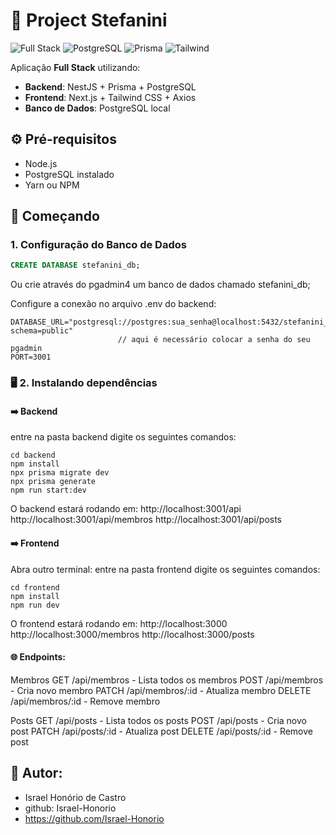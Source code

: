 # 🚀 Project Stefanini

![Full Stack](https://img.shields.io/badge/Full%20Stack-Next.js%20%2B%20NestJS-blue)
![PostgreSQL](https://img.shields.io/badge/Database-PostgreSQL-informational)
![Prisma](https://img.shields.io/badge/ORM-Prisma-2D3748)
![Tailwind](https://img.shields.io/badge/CSS-Tailwind-06B6D4)

Aplicação **Full Stack** utilizando:

- **Backend**: NestJS + Prisma + PostgreSQL  
- **Frontend**: Next.js + Tailwind CSS + Axios  
- **Banco de Dados**: PostgreSQL local

## ⚙️ Pré-requisitos

- Node.js
- PostgreSQL instalado
- Yarn ou NPM

## 🚀 Começando

### 1. Configuração do Banco de Dados

```sql
CREATE DATABASE stefanini_db;
```
Ou crie através do pgadmin4 um banco de dados chamado stefanini_db;

Configure a conexão no arquivo .env do backend:
```
DATABASE_URL="postgresql://postgres:sua_senha@localhost:5432/stefanini_db?schema=public"
                        // aqui é necessário colocar a senha do seu pgadmin
PORT=3001
```


### 🖥️ 2. Instalando dependências
#### ➡️ Backend
entre na pasta backend
digite os seguintes comandos:
```
cd backend
npm install
npx prisma migrate dev
npx prisma generate
npm run start:dev
```
O backend estará rodando em:
http://localhost:3001/api
http://localhost:3001/api/membros
http://localhost:3001/api/posts

#### ➡️ Frontend
Abra outro terminal:
entre na pasta frontend
digite os seguintes comandos:
```
cd frontend
npm install
npm run dev
```

O frontend estará rodando em:
http://localhost:3000
http://localhost:3000/membros
http://localhost:3000/posts


#### 🌐 Endpoints:

Membros
GET /api/membros - Lista todos os membros
POST /api/membros - Cria novo membro
PATCH /api/membros/:id - Atualiza membro
DELETE /api/membros/:id - Remove membro

Posts
GET /api/posts - Lista todos os posts
POST /api/posts - Cria novo post
PATCH /api/posts/:id - Atualiza post
DELETE /api/posts/:id - Remove post

## 👤 Autor:
- Israel Honório de Castro
- github: Israel-Honorio
- https://github.com/Israel-Honorio
